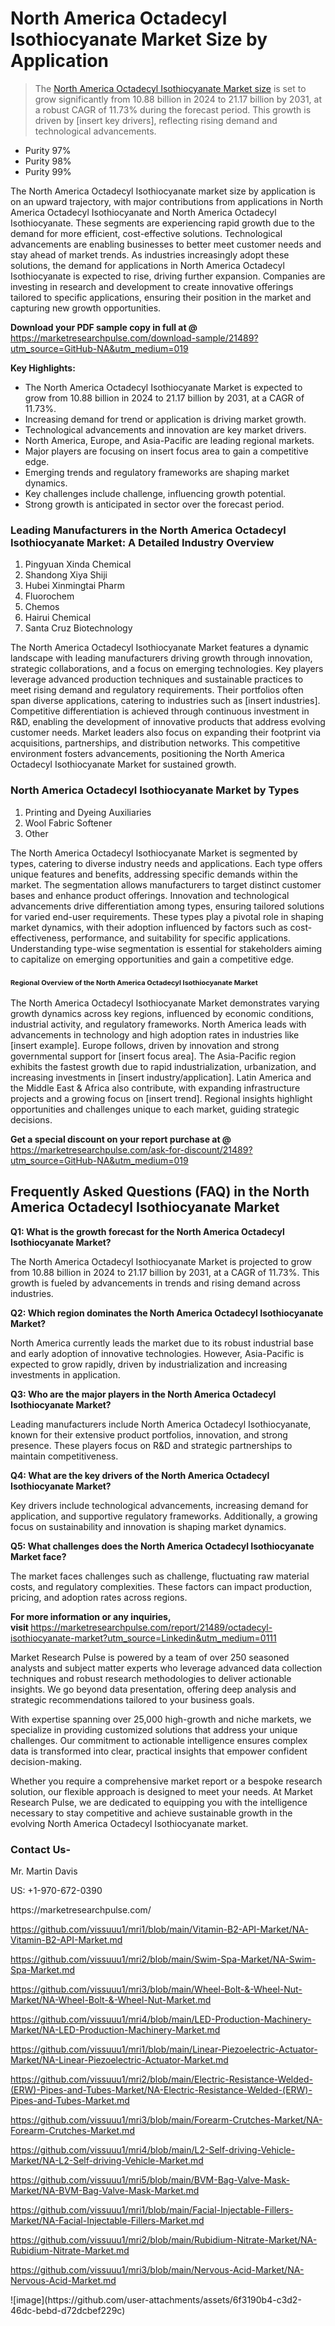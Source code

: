 <h1>North America Octadecyl Isothiocyanate Market&nbsp;Size by Application</h1><blockquote><p>The <a href="https://marketresearchpulse.com/download-sample/21489?utm_source=GitHub-NA&amp;utm_medium=019">North America Octadecyl Isothiocyanate Market size</a> is set to grow significantly from 10.88 billion in 2024 to 21.17 billion by 2031, at a robust CAGR of 11.73% during the forecast period. This growth is driven by [insert key drivers], reflecting rising demand and technological advancements.</p></blockquote><ul><li>Purity 97%<li> Purity 98%<li> Purity 99%</li></ul><p>The North America Octadecyl Isothiocyanate market size by application is on an upward trajectory, with major contributions from applications in North America Octadecyl Isothiocyanate and North America Octadecyl Isothiocyanate. These segments are experiencing rapid growth due to the demand for more efficient, cost-effective solutions. Technological advancements are enabling businesses to better meet customer needs and stay ahead of market trends. As industries increasingly adopt these solutions, the demand for applications in North America Octadecyl Isothiocyanate is expected to rise, driving further expansion. Companies are investing in research and development to create innovative offerings tailored to specific applications, ensuring their position in the market and capturing new growth opportunities.</p><p><strong>Download your PDF sample copy in full at @ </strong><a href="https://marketresearchpulse.com/download-sample/21489?utm_source=GitHub-NA&amp;utm_medium=019">https://marketresearchpulse.com/download-sample/21489?utm_source=GitHub-NA&amp;utm_medium=019</a></p><p><strong>Key Highlights: </strong></p><ul><li>The North America Octadecyl Isothiocyanate Market is expected to grow from 10.88 billion in 2024 to 21.17 billion by 2031, at a CAGR of 11.73%.</li><li>Increasing demand for trend or application is driving market growth.</li><li>Technological advancements and innovation are key market drivers.</li><li>North America, Europe, and Asia-Pacific are leading regional markets.</li><li>Major players are focusing on insert focus area to gain a competitive edge.</li><li>Emerging trends and regulatory frameworks are shaping market dynamics.</li><li>Key challenges include challenge, influencing growth potential.</li><li>Strong growth is anticipated in sector over the forecast period.</li></ul><h3>Leading Manufacturers in the North America Octadecyl Isothiocyanate Market: A Detailed Industry Overview</h3><ol><li>Pingyuan Xinda Chemical</li><li>Shandong Xiya Shiji</li><li>Hubei Xinmingtai Pharm</li><li>Fluorochem</li><li>Chemos</li><li>Hairui Chemical</li><li>Santa Cruz Biotechnology</li></ol><div class="flex max-w-full flex-col flex-grow"><div class="min-h-8 text-message flex w-full flex-col items-end gap-2 whitespace-normal break-words [.text-message+&amp;]:mt-5" dir="auto" data-message-author-role="assistant" data-message-id="fd8432e4-4910-450d-b182-61b7bfb0a01f" data-message-model-slug="gpt-4o"><div class="flex w-full flex-col gap-1 empty:hidden first:pt-[3px]"><div class="markdown prose w-full break-words dark:prose-invert light"><p>The North America Octadecyl Isothiocyanate Market features a dynamic landscape with leading manufacturers driving growth through innovation, strategic collaborations, and a focus on emerging technologies. Key players leverage advanced production techniques and sustainable practices to meet rising demand and regulatory requirements. Their portfolios often span diverse applications, catering to industries such as [insert industries]. Competitive differentiation is achieved through continuous investment in R&amp;D, enabling the development of innovative products that address evolving customer needs. Market leaders also focus on expanding their footprint via acquisitions, partnerships, and distribution networks. This competitive environment fosters advancements, positioning the North America Octadecyl Isothiocyanate Market for sustained growth.</p></div></div></div></div><h3>North America Octadecyl Isothiocyanate Market by Types</h3><ol><li>Printing and Dyeing Auxiliaries<li> Wool Fabric Softener<li> Other</li></ol><div class="flex max-w-full flex-col flex-grow"><div class="min-h-8 text-message flex w-full flex-col items-end gap-2 whitespace-normal break-words [.text-message+&amp;]:mt-5" dir="auto" data-message-author-role="assistant" data-message-id="084470be-0bb7-4664-bddf-5156b4f41249" data-message-model-slug="gpt-4o-mini"><div class="flex w-full flex-col gap-1 empty:hidden first:pt-[3px]"><div class="markdown prose w-full break-words dark:prose-invert light"><p>The North America Octadecyl Isothiocyanate Market is segmented by types, catering to diverse industry needs and applications. Each type offers unique features and benefits, addressing specific demands within the market. The segmentation allows manufacturers to target distinct customer bases and enhance product offerings. Innovation and technological advancements drive differentiation among types, ensuring tailored solutions for varied end-user requirements. These types play a pivotal role in shaping market dynamics, with their adoption influenced by factors such as cost-effectiveness, performance, and suitability for specific applications. Understanding type-wise segmentation is essential for stakeholders aiming to capitalize on emerging opportunities and gain a competitive edge.</p></div></div></div></div><h3><span style="font-size: 11px;">Regional Overview of the North America Octadecyl Isothiocyanate Market</span></h3><div class="flex max-w-full flex-col flex-grow"><div class="min-h-8 text-message flex w-full flex-col items-end gap-2 whitespace-normal break-words [.text-message+&amp;]:mt-5" dir="auto" data-message-author-role="assistant" data-message-id="e9038762-ce64-4e30-91c9-9bd413514231" data-message-model-slug="gpt-4o-mini"><div class="flex w-full flex-col gap-1 empty:hidden first:pt-[3px]"><div class="markdown prose w-full break-words dark:prose-invert light"><p>The North America Octadecyl Isothiocyanate Market demonstrates varying growth dynamics across key regions, influenced by economic conditions, industrial activity, and regulatory frameworks. North America leads with advancements in technology and high adoption rates in industries like [insert example]. Europe follows, driven by innovation and strong governmental support for [insert focus area]. The Asia-Pacific region exhibits the fastest growth due to rapid industrialization, urbanization, and increasing investments in [insert industry/application]. Latin America and the Middle East &amp; Africa also contribute, with expanding infrastructure projects and a growing focus on [insert trend]. Regional insights highlight opportunities and challenges unique to each market, guiding strategic decisions.</p></div></div></div></div><p><strong>Get a special discount on your report purchase at @ </strong><a href="https://marketresearchpulse.com/ask-for-discount/21489?utm_source=GitHub-NA&amp;utm_medium=019">https://marketresearchpulse.com/ask-for-discount/21489?utm_source=GitHub-NA&amp;utm_medium=019</a></p><h2>Frequently Asked Questions (FAQ) in the North America Octadecyl Isothiocyanate Market</h2><p><strong>Q1: What is the growth forecast for the North America Octadecyl Isothiocyanate Market?</strong></p><p>The North America Octadecyl Isothiocyanate Market is projected to grow from 10.88 billion in 2024 to 21.17 billion by 2031, at a CAGR of 11.73%. This growth is fueled by advancements in trends and rising demand across industries.</p><p><strong>Q2: Which region dominates the North America Octadecyl Isothiocyanate Market?</strong></p><p>North America currently leads the market due to its robust industrial base and early adoption of innovative technologies. However, Asia-Pacific is expected to grow rapidly, driven by industrialization and increasing investments in application.</p><p><strong>Q3: Who are the major players in the North America Octadecyl Isothiocyanate Market?</strong></p><p>Leading manufacturers include North America Octadecyl Isothiocyanate, known for their extensive product portfolios, innovation, and strong presence. These players focus on R&amp;D and strategic partnerships to maintain competitiveness.</p><p><strong>Q4: What are the key drivers of the North America Octadecyl Isothiocyanate Market?</strong></p><p>Key drivers include technological advancements, increasing demand for application, and supportive regulatory frameworks. Additionally, a growing focus on sustainability and innovation is shaping market dynamics.</p><p><strong>Q5: What challenges does the North America Octadecyl Isothiocyanate Market face?</strong></p><p>The market faces challenges such as challenge, fluctuating raw material costs, and regulatory complexities. These factors can impact production, pricing, and adoption rates across regions.</p><p><strong>For more information or any inquiries, visit&nbsp;</strong><a href="https://marketresearchpulse.com/report/21489/octadecyl-isothiocyanate-market?utm_source=Linkedin&utm_medium=0111">https://marketresearchpulse.com/report/21489/octadecyl-isothiocyanate-market?utm_source=Linkedin&utm_medium=0111</a></p><p>Market Research Pulse is powered by a team of over 250 seasoned analysts and subject matter experts who leverage advanced data collection techniques and robust research methodologies to deliver actionable insights. We go beyond data presentation, offering deep analysis and strategic recommendations tailored to your business goals.</p><p>With expertise spanning over 25,000 high-growth and niche markets, we specialize in providing customized solutions that address your unique challenges. Our commitment to actionable intelligence ensures complex data is transformed into clear, practical insights that empower confident decision-making.</p><p>Whether you require a comprehensive market report or a bespoke research solution, our flexible approach is designed to meet your needs. At Market Research Pulse, we are dedicated to equipping you with the intelligence necessary to stay competitive and achieve sustainable growth in the evolving North America Octadecyl Isothiocyanate market.</p><h3><strong>Contact Us-</strong></h3><p>Mr. Martin Davis</p><p>US: +1-970-672-0390</p><p>https://marketresearchpulse.com/</p><p><a href="https://github.com/vissuuu1/mri1/blob/main/Vitamin-B2-API-Market/NA-Vitamin-B2-API-Market.md">https://github.com/vissuuu1/mri1/blob/main/Vitamin-B2-API-Market/NA-Vitamin-B2-API-Market.md</a></p><p><a href="https://github.com/vissuuu1/mri2/blob/main/Swim-Spa-Market/NA-Swim-Spa-Market.md">https://github.com/vissuuu1/mri2/blob/main/Swim-Spa-Market/NA-Swim-Spa-Market.md</a></p><p><a href="https://github.com/vissuuu1/mri3/blob/main/Wheel-Bolt-&-Wheel-Nut-Market/NA-Wheel-Bolt-&-Wheel-Nut-Market.md">https://github.com/vissuuu1/mri3/blob/main/Wheel-Bolt-&-Wheel-Nut-Market/NA-Wheel-Bolt-&-Wheel-Nut-Market.md</a></p><p><a href="https://github.com/vissuuu1/mri4/blob/main/LED-Production-Machinery-Market/NA-LED-Production-Machinery-Market.md">https://github.com/vissuuu1/mri4/blob/main/LED-Production-Machinery-Market/NA-LED-Production-Machinery-Market.md</a></p><p><a href="https://github.com/vissuuu1/mri1/blob/main/Linear-Piezoelectric-Actuator-Market/NA-Linear-Piezoelectric-Actuator-Market.md">https://github.com/vissuuu1/mri1/blob/main/Linear-Piezoelectric-Actuator-Market/NA-Linear-Piezoelectric-Actuator-Market.md</a></p><p><a href="https://github.com/vissuuu1/mri2/blob/main/Electric-Resistance-Welded-(ERW)-Pipes-and-Tubes-Market/NA-Electric-Resistance-Welded-(ERW)-Pipes-and-Tubes-Market.md">https://github.com/vissuuu1/mri2/blob/main/Electric-Resistance-Welded-(ERW)-Pipes-and-Tubes-Market/NA-Electric-Resistance-Welded-(ERW)-Pipes-and-Tubes-Market.md</a></p><p><a href="https://github.com/vissuuu1/mri3/blob/main/Forearm-Crutches-Market/NA-Forearm-Crutches-Market.md">https://github.com/vissuuu1/mri3/blob/main/Forearm-Crutches-Market/NA-Forearm-Crutches-Market.md</a></p><p><a href="https://github.com/vissuuu1/mri4/blob/main/L2-Self-driving-Vehicle-Market/NA-L2-Self-driving-Vehicle-Market.md">https://github.com/vissuuu1/mri4/blob/main/L2-Self-driving-Vehicle-Market/NA-L2-Self-driving-Vehicle-Market.md</a></p><p><a href="https://github.com/vissuuu1/mri5/blob/main/BVM-Bag-Valve-Mask-Market/NA-BVM-Bag-Valve-Mask-Market.md">https://github.com/vissuuu1/mri5/blob/main/BVM-Bag-Valve-Mask-Market/NA-BVM-Bag-Valve-Mask-Market.md</a></p><p><a href="https://github.com/vissuuu1/mri1/blob/main/Facial-Injectable-Fillers-Market/NA-Facial-Injectable-Fillers-Market.md">https://github.com/vissuuu1/mri1/blob/main/Facial-Injectable-Fillers-Market/NA-Facial-Injectable-Fillers-Market.md</a></p><p><a href="https://github.com/vissuuu1/mri2/blob/main/Rubidium-Nitrate-Market/NA-Rubidium-Nitrate-Market.md">https://github.com/vissuuu1/mri2/blob/main/Rubidium-Nitrate-Market/NA-Rubidium-Nitrate-Market.md</a></p><p><a href="https://github.com/vissuuu1/mri3/blob/main/Nervous-Acid-Market/NA-Nervous-Acid-Market.md">https://github.com/vissuuu1/mri3/blob/main/Nervous-Acid-Market/NA-Nervous-Acid-Market.md</a></p>
![image](https://github.com/user-attachments/assets/6f3190b4-c3d2-46dc-bebd-d72dcbef229c)
